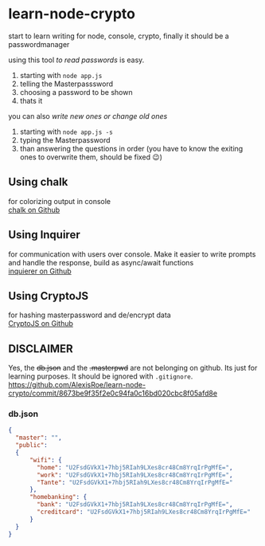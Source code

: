 # learn-node-crypto
start to learn writing for node, console, crypto, finally it should be a passwordmanager

using this tool *to read passwords* is easy.

1. starting with `node app.js`
2. telling the Masterpasssword
3. choosing a password to be shown
4. thats it

you can also *write new ones or change old ones*

1. starting with ` node app.js -s `
2. typing the Masterpassword
3. than answering the questions in order (you have to know the exiting ones to overwrite them, should be fixed 😉)
   

## Using chalk

for colorizing output in console<br/>
[chalk on Github](https://github.com/chalk/chalk)

## Using Inquirer

for communication with users over console. Make it easier to write prompts and handle the response, build as async/await functions<br/>
[inquierer on Github](https://github.com/SBoudrias/Inquirer.js/)

## Using CryptoJS

for hashing masterpassword and de/encrypt data <br />
[CryptoJS on Github](https://github.com/brix/crypto-js)


## DISCLAIMER

Yes, the ~~db.json~~ and the ~~.masterpwd~~ are not belonging on github. Its just for learning purposes. It should be ignored with `.gitignore`.<br/>
https://github.com/AlexisRoe/learn-node-crypto/commit/8673be9f35f2e0c94fa0c16bd020cbc8f05afd8e

### db.json

````json
{
  "master": "",
  "public": 
  {
      "wifi": {
        "home": "U2FsdGVkX1+7hbj5RIah9LXes8cr48Cm8YrqIrPgMfE=",
        "work": "U2FsdGVkX1+7hbj5RIah9LXes8cr48Cm8YrqIrPgMfE=",
        "Tante": "U2FsdGVkX1+7hbj5RIah9LXes8cr48Cm8YrqIrPgMfE="
      },
      "homebanking": {
        "bank": "U2FsdGVkX1+7hbj5RIah9LXes8cr48Cm8YrqIrPgMfE=",
        "creditcard": "U2FsdGVkX1+7hbj5RIah9LXes8cr48Cm8YrqIrPgMfE="
      }
  }
}
````


